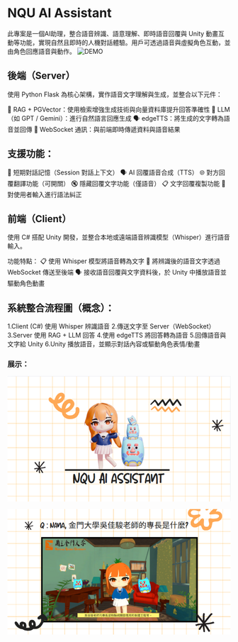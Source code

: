 # NQU AI Assistant
此專案是一個AI助理，整合語音辨識、語意理解、即時語音回覆與 Unity 動畫互動等功能，實現自然且即時的人機對話體驗。用戶可透過語音與虛擬角色互動，並由角色回應語音與動作。
![DEMO](https://youtu.be/T7zYKpIHq8w?si=K0JmboD7ac9XcAHx)

## 後端（Server）
使用 Python Flask 為核心架構，實作語音文字理解與生成，並整合以下元件：

🧠 RAG + PGVector：使用檢索增強生成技術與向量資料庫提升回答準確性
💬 LLM（如 GPT / Gemini）：進行自然語言回應生成
🗣️ edgeTTS：將生成的文字轉為語音並回傳
🔄 WebSocket 通訊：與前端即時傳遞資料與語音結果

## 支援功能：
🔁 短期對話記憶（Session 對話上下文）
🗣️ AI 回覆語音合成（TTS）
🌐 對方回覆翻譯功能（可開關）
🔇 隱藏回覆文字功能（僅語音）
📋 文字回覆複製功能
📝 對使用者輸入進行語法糾正

## 前端（Client）
使用 C# 搭配 Unity 開發，並整合本地或遠端語音辨識模型（Whisper）進行語音輸入。

功能特點：
📋 使用 Whisper 模型將語音轉為文字
🔄 將辨識後的語音文字透過 WebSocket 傳送至後端
🗣️ 接收語音回覆與文字資料後，於 Unity 中播放語音並驅動角色動畫

## 系統整合流程圖（概念）：
1.Client (C#) 使用 Whisper 辨識語音
2.傳送文字至 Server（WebSocket）
3.Server 使用 RAG + LLM 回答
4.使用 edgeTTS 將回答轉為語音
5.回傳語音與文字給 Unity
6.Unity 播放語音，並顯示對話內容或驅動角色表情/動畫

### 展示：
![image](https://github.com/Erkmrcl17/_ml/blob/main/pict/Cuplikan%20layar%202025-06-06%20235526.png)

![image](https://github.com/Erkmrcl17/_ml/blob/main/pict/Cuplikan%20layar%202025-06-06%20235711.png)